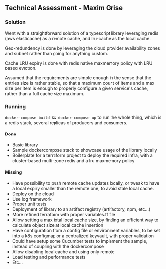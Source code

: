 ## Technical Assessment - Maxim Grise

### Solution

Went with a straightforward solution of a typescript library leveraging redis (aws elasticache) as a remote cache, and lru-cache as the local cache.

Geo-redundency is done by leveraging the cloud provider availability zones and subnet rather than going for anything custom.

Cache LRU expiry is done with redis native maxmemory policy with LRU based eviction.

Assumed that the requirements are simple enough in the sense that the entries size is rather stable, so that a maximum count of items and a max size per item is enough to properly configure a given service's cache, rather than a full cache size maximum.

### Running

`docker-compose build && docker-compose up` to run the whole thing, which is a redis stack, several replicas of producers and consumers.

#### Done

- Basic library
- Sample dockercompose stack to showcase usage of the library locally
- Boilerplate for a terraform project to deploy the required infra, with a cluster-based multi-zone redis and a lru maxmemory policy

#### Missing

- Have possibility to push remote cache updates locally, or tweak to have a local expiry smaller than the remote one, to avoid stale local cache. 
- Deploy on the cloud
- Use log framework 
- Proper unit tests
- Deployment of library to an artifact registry (artifactory, npm, etc...)
- More refined terraform with proper variables.tf file
- Allow setting a max total local cache size, by finding an efficient way to calculate object size at local cache insertion
- Have configuration from a config file or environment variables, to be set into a k8s configmap or a centralized keyvault, with proper validation
- Could have setup some Cucumber tests to implement the sample, instead of coupling with the dockercompose
- Allow disabling local cache and using only remote
- Load testing and performance tests
- Etc...